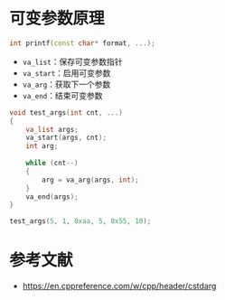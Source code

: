 # 可变参数原理

```c++
int printf(const char* format, ...);
```

- `va_list`：保存可变参数指针
- `va_start`：启用可变参数
- `va_arg`：获取下一个参数
- `va_end`：结束可变参数


```c++
void test_args(int cnt, ...)
{
    va_list args;
    va_start(args, cnt);
    int arg;
    
    while (cnt--)
    {
        arg = va_arg(args, int);
    }
    va_end(args);
}

test_args(5, 1, 0xaa, 5, 0x55, 10);
```


# 参考文献

- <https://en.cppreference.com/w/cpp/header/cstdarg>

